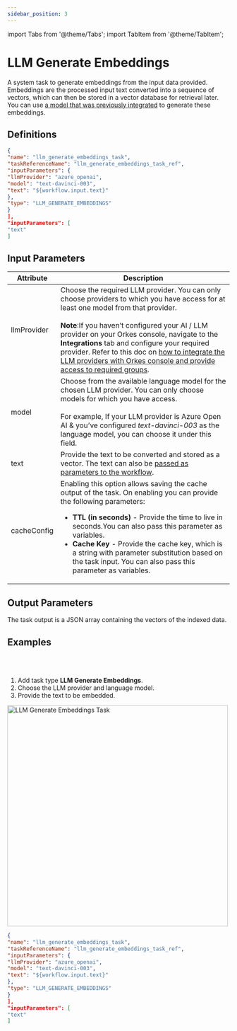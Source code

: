 ```yaml
---
sidebar_position: 3
---
```

import Tabs from '@theme/Tabs';
import TabItem from '@theme/TabItem';

# LLM Generate Embeddings

A system task to generate embeddings from the input data provided. Embeddings are the processed input text converted into a sequence of vectors, which can then be stored in a vector database for retrieval later. You can use [a model that was previously integrated](http://localhost:3000/content/category/integrations/ai-llm) to generate these embeddings.

## Definitions

```json
{
"name": "llm_generate_embeddings_task",
"taskReferenceName": "llm_generate_embeddings_task_ref",
"inputParameters": {
"llmProvider": "azure_openai",
"model": "text-davinci-003",
"text": "${workflow.input.text}"
},
"type": "LLM_GENERATE_EMBEDDINGS"
}
],
"inputParameters": [
"text"
]
```

## Input Parameters

| Attribute | Description |
| --------- | ----------- |
| llmProvider | Choose the required LLM provider. You can only choose providers to which you have access for at least one model from that provider.<br/><br/>**Note**:If you haven’t configured your AI / LLM provider on your Orkes console, navigate to the **Integrations** tab and configure your required provider. Refer to this doc on [how to integrate the LLM providers with Orkes console and provide access to required groups](/content/category/integrations/ai-llm).| 
| model | Choose from the available language model for the chosen LLM provider. You can only choose models for which you have access.<br/><br/>For example, If your LLM provider is Azure Open AI & you’ve configured *text-davinci-003* as the language model, you can choose it under this field. |
| text | Provide the text to be converted and stored as a vector. The text can also be [passed as parameters to the workflow](https://orkes.io/content/developer-guides/passing-inputs-to-task-in-conductor).|
| cacheConfig | Enabling this option allows saving the cache output of the task. On enabling you can provide the following parameters:<ul><li>**TTL (in seconds)** - Provide the time to live in seconds.You can also pass this parameter as variables.</li><li>**Cache Key** - Provide the cache key, which is a string with parameter substitution based on the task input. You can also pass this parameter as variables.</li></ul>|

## Output Parameters

The task output is a JSON array containing the vectors of the indexed data.

## Examples

<Tabs>
<TabItem value="UI" label="UI" className="paddedContent">

<div className="row">
<div className="col col--4">

<br/>
<br/>

1. Add task type **LLM Generate Embeddings**.
2. Choose the LLM provider and language model.
3. Provide the text to be embedded.

</div>
<div className="col">
<div className="embed-loom-video">

<p><img src="/content/img/llm-generate-embeddings-ui-method.png" alt="LLM Generate Embeddings Task" width="500" height="auto"/></p>

</div>
</div>
</div>



</TabItem>
 <TabItem value="JSON" label="JSON Example">

```json
{
"name": "llm_generate_embeddings_task",
"taskReferenceName": "llm_generate_embeddings_task_ref",
"inputParameters": {
"llmProvider": "azure_openai",
"model": "text-davinci-003",
"text": "${workflow.input.text}"
},
"type": "LLM_GENERATE_EMBEDDINGS"
}
],
"inputParameters": [
"text"
]
```
</TabItem>
</Tabs>